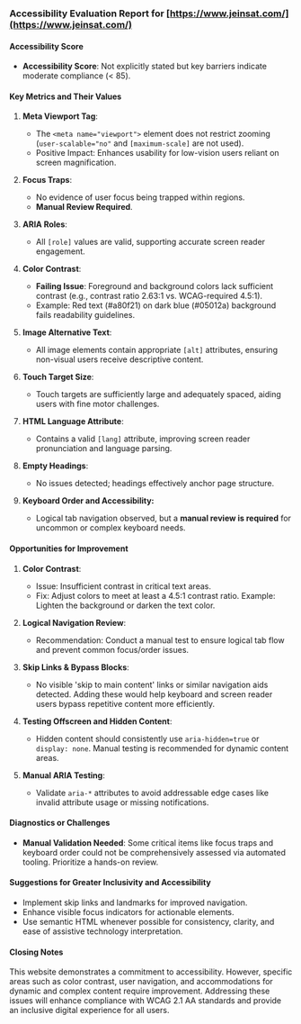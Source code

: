 ### Accessibility Evaluation Report for [https://www.jeinsat.com/](https://www.jeinsat.com/)  

#### Accessibility Score
- **Accessibility Score**: Not explicitly stated but key barriers indicate moderate compliance (< 85).  

#### Key Metrics and Their Values
1. **Meta Viewport Tag**:
   - The `<meta name="viewport">` element does not restrict zooming (`user-scalable="no"` and `[maximum-scale]` are not used).
   - Positive Impact: Enhances usability for low-vision users reliant on screen magnification.  

2. **Focus Traps**:
   - No evidence of user focus being trapped within regions.
   - **Manual Review Required**.

3. **ARIA Roles**:
   - All `[role]` values are valid, supporting accurate screen reader engagement.  

4. **Color Contrast**:
   - **Failing Issue**: Foreground and background colors lack sufficient contrast (e.g., contrast ratio 2.63:1 vs. WCAG-required 4.5:1).  
   - Example: Red text (#a80f21) on dark blue (#05012a) background fails readability guidelines.  

5. **Image Alternative Text**:  
   - All image elements contain appropriate `[alt]` attributes, ensuring non-visual users receive descriptive content.

6. **Touch Target Size**:
   - Touch targets are sufficiently large and adequately spaced, aiding users with fine motor challenges.  

7. **HTML Language Attribute**:
   - Contains a valid `[lang]` attribute, improving screen reader pronunciation and language parsing.  

8. **Empty Headings**:
   - No issues detected; headings effectively anchor page structure.  

9. **Keyboard Order and Accessibility:**  
   - Logical tab navigation observed, but a **manual review is required** for uncommon or complex keyboard needs.  

#### Opportunities for Improvement
1. **Color Contrast**:  
   - Issue: Insufficient contrast in critical text areas.  
   - Fix: Adjust colors to meet at least a 4.5:1 contrast ratio. Example: Lighten the background or darken the text color.  

2. **Logical Navigation Review**:  
   - Recommendation: Conduct a manual test to ensure logical tab flow and prevent common focus/order issues.
  
3. **Skip Links & Bypass Blocks**:  
   - No visible 'skip to main content' links or similar navigation aids detected. Adding these would help keyboard and screen reader users bypass repetitive content more efficiently.  

4. **Testing Offscreen and Hidden Content**:
   - Hidden content should consistently use `aria-hidden=true` or `display: none`. Manual testing is recommended for dynamic content areas.  

5. **Manual ARIA Testing**:  
   - Validate `aria-*` attributes to avoid addressable edge cases like invalid attribute usage or missing notifications.  

#### Diagnostics or Challenges  
- **Manual Validation Needed**: Some critical items like focus traps and keyboard order could not be comprehensively assessed via automated tooling. Prioritize a hands-on review.  

#### Suggestions for Greater Inclusivity and Accessibility  
- Implement skip links and landmarks for improved navigation.  
- Enhance visible focus indicators for actionable elements.  
- Use semantic HTML whenever possible for consistency, clarity, and ease of assistive technology interpretation.  

#### Closing Notes  
This website demonstrates a commitment to accessibility. However, specific areas such as color contrast, user navigation, and accommodations for dynamic and complex content require improvement. Addressing these issues will enhance compliance with WCAG 2.1 AA standards and provide an inclusive digital experience for all users.